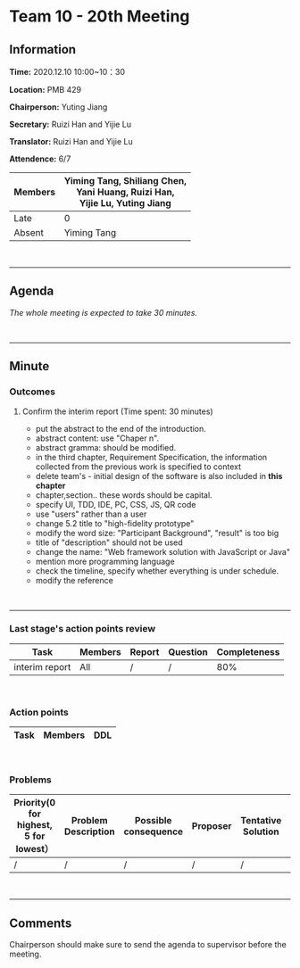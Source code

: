 # Team 10 - 20th Meeting 

## Information

**Time:** 2020.12.10 10:00~10：30

**Location:** PMB 429

**Chairperson:** Yuting Jiang

**Secretary:** Ruizi Han and Yijie Lu

**Translator:** Ruizi Han and Yijie Lu

**Attendence:** 6/7

| **Members** | **Yiming Tang, Shiliang Chen, <br>Yani Huang, Ruizi Han, <br>Yijie Lu, Yuting Jiang** |
| ----------- | ------------------------------------------------------------ |
| Late        | 0                                                            |
| Absent      | Yiming Tang                                                            |

<br>

------

## Agenda

*The whole meeting is expected to take 30 minutes.*



<br>

------

## Minute

### Outcomes

1. Confirm the interim report (Time spent: 30 minutes)

	- put the abstract to the end of the introduction.
	- abstract content: use "Chaper n".
	- abstract gramma: should be modified.
	- in the third chapter, Requirement Specification, the information collected from the previous work is specified to context
	- delete team's - initial design of the software is also included in **this  chapter**
	- chapter,section.. these words should be capital.
	- specify UI, TDD, IDE, PC, CSS, JS, QR code 
	- use "users" rather than a user
	- change 5.2 title to "high-fidelity prototype"
	- modify the word size:  "Participant Background", "result" is too big
	- title of "description" should not be used
    - change the name: "Web framework solution with JavaScript or Java"
    - mention more programming language
	- check the timeline, specify whether everything is under schedule.
	- modify the reference
   


<br>

-------


### Last stage's action points review

| **Task** | **Members** | **Report** | **Question** | **Completeness** |
| -------- | --------- | -------- | -------- | ---------- |
| interim report| All | / | / | 80% |

<br>

### Action points

| **Task** | **Members** | **DDL** |
| -------- | ---------- | ------- |


<br>

### Problems

| **Priority(0 for highest, 5 for lowest）** | **Problem Description** | **Possible consequence** | **Proposer** | **Tentative Solution** | **Expected completion time** |
| -------------------------- | ------------ | ------------ | ---------- | ---------------- | ---------------- |
| / | / | / | / | / | / |

<br>

-------

## Comments
Chairperson should make sure to send the agenda to supervisor before the meeting. 

